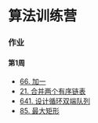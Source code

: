 # 算法训练营

### 作业
#### 第1周
- [66. 加一](./src/main/java/com/sol/algorithm/solution/array/N66.java)
- [21. 合并两个有序链表](https://github.com/xxxneko7/coding/blob/master/src/main/java/com/sol/algorithm/solution/linkedList/N21.java)
- [641. 设计循环双端队列](https://github.com/xxxneko7/coding/blob/master/src/main/java/com/sol/algorithm/solution/array/N641.java)
- [85. 最大矩形](https://github.com/xxxneko7/coding/blob/master/src/main/java/com/sol/algorithm/solution/stack/N85.java)
